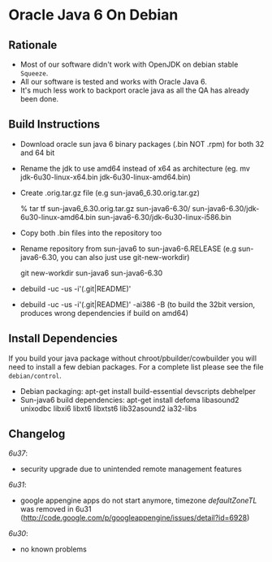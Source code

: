 Oracle Java 6 On Debian
=======================

Rationale
---------
 * Most of our software didn't work with OpenJDK on debian stable `Squeeze`.
 * All our software is tested and works with Oracle Java 6.
 * It's much less work to backport oracle java as all the QA has
      already been done.


Build Instructions
------------------
- Download oracle sun java 6 binary packages (.bin NOT .rpm) for both 32 and 64 bit
- Rename the jdk to use amd64 instead of x64 as architecture (eg. mv jdk-6u30-linux-x64.bin jdk-6u30-linux-amd64.bin)
- Create .orig.tar.gz file (e.g sun-java6_6.30.orig.tar.gz)

    % tar tf sun-java6_6.30.orig.tar.gz
    sun-java6-6.30/
    sun-java6-6.30/jdk-6u30-linux-amd64.bin
    sun-java6-6.30/jdk-6u30-linux-i586.bin

- Copy both .bin files into the repository too
- Rename repository from sun-java6 to sun-java6-6.RELEASE (e.g sun-java6-6.30, you can also just use git-new-workdir)

    git new-workdir sun-java6 sun-java6-6.30

- debuild -uc -us -i'(.git|README)'
- debuild -uc -us -i'(.git|README)' -ai386 -B   (to build the 32bit version, produces wrong dependencies if build on amd64)


Install Dependencies
--------------------
If you build your java package without chroot/pbuilder/cowbuilder you will need to install a few debian packages.
For a complete list please see the file `debian/control`.

- Debian packaging: apt-get install build-essential devscripts debhelper
- Sun-java6 build dependencies: apt-get install defoma libasound2 unixodbc libxi6 libxt6 libxtst6 lib32asound2 ia32-libs


Changelog
---------

*6u37*:

- security upgrade due to unintended remote management features

*6u31*:

- google appengine apps do not start anymore, timezone _defaultZoneTL_ was removed in 6u31 (http://code.google.com/p/googleappengine/issues/detail?id=6928)

*6u30*:

- no known problems
